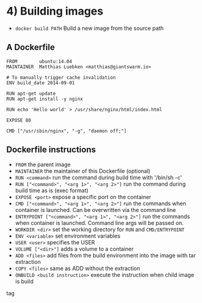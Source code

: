 # 4) Building images



* `docker build PATH` Build a new image from the source path


## A Dockerfile
```
FROM        ubuntu:14.04
MAINTAINER  Matthias Luebken <matthias@giantswarm.io>

# To manually trigger cache invalidation
ENV build_date 2014-09-01

RUN apt-get update
RUN apt-get install -y nginx

RUN echo 'Hello world' > /usr/share/nginx/html/index.html

EXPOSE 80

CMD ["/usr/sbin/nginx", "-g", "daemon off;"]
```


## Dockerfile instructions
* `FROM` the parent image
* `MAINTAINER` the maintainer of this Dockerfile (optional)
* `RUN <command>` run the command during build time with '/bin/sh -c'
* `RUN ["<command>", "<arg 1>", "<arg 2>"]` run the command during build time as is (exec format)
* `EXPOSE <port>` expose a specific port on the container
* `CMD ["<command>", "<arg 1>", "<arg 2>"]` run the commands when container is launched. Can be overwritten via the command line
* `ENTRYPOINT ["<command>", "<arg 1>", "<arg 2>"]` run the commands when container is launched. Command line args will be passed on.
* `WORKDIR <dir>` set the working directory for `RUN` and `CMD/ENTRYPOINT`
* `ENV <variable>` set environment variables
* `USER <user>` specifies the USER 
* `VOLUME ["<dir>"]` adds a volume to a container
* `ADD <files>` add files from the build environment into the image with tar extraction
* `COPY <files>` same as ADD without the extraction
* `ONBUILD <build instruction>` execute the instruction when child image is build

tag
